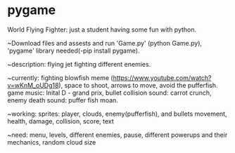 # pygame
World Flying Fighter: just a student having some fun with python.

~Download files and assests and run 'Game.py' (python Game.py), 'pygame' library needed(-pip install pygame). 

~description: flying jet fighting different enemies.

~currently:
fighting blowfish meme (https://www.youtube.com/watch?v=wKnM_oUDg18), space to shoot, arrows to move, avoid the pufferfish.
game music: Inital D - grand prix, bullet collision sound: carrot crunch, enemy death sound: puffer fish moan.

~working:
sprites: player, clouds, enemy(pufferfish), and bullets
movement, health, damage, collision, score, text

~need:
menu, levels, different enemies, pause, different powerups and their mechanics, random cloud size
